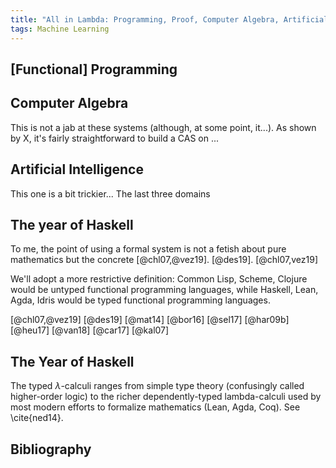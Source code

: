 ```yaml
---
title: "All in Lambda: Programming, Proof, Computer Algebra, Artificial Intelligence"
tags: Machine Learning
---
```


## [Functional] Programming

## Computer Algebra

This is not a jab at these systems (although, at some point, it...). As
shown by X, it's fairly straightforward to build a CAS on ...

## Artificial Intelligence

This one is a bit trickier... The last three domains

## The year of Haskell

To me, the point of using a formal system is not a fetish about pure
mathematics but the concrete [@chl07,@vez19]. [@des19]. [@chl07,vez19]

We'll adopt a more restrictive definition: Common Lisp, Scheme, Clojure would
be untyped functional programming languages, while Haskell, Lean, Agda, Idris
would be typed functional programming languages.

[@chl07,@vez19]
[@des19]
[@mat14]
[@bor16]
[@sel17]
[@har09b]
[@heu17]
[@van18]
[@car17]
[@kal07]

## The Year of Haskell

The typed $\lambda$-calculi ranges from simple type theory (confusingly called
higher-order logic) to the richer dependently-typed lambda-calculi used by
most modern efforts to formalize mathematics (Lean, Agda, Coq). See \cite{ned14}.

## Bibliography
